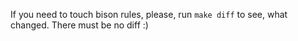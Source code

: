 
If you need to touch bison rules, please, run `make diff` to see, what changed. There must be no diff :)


